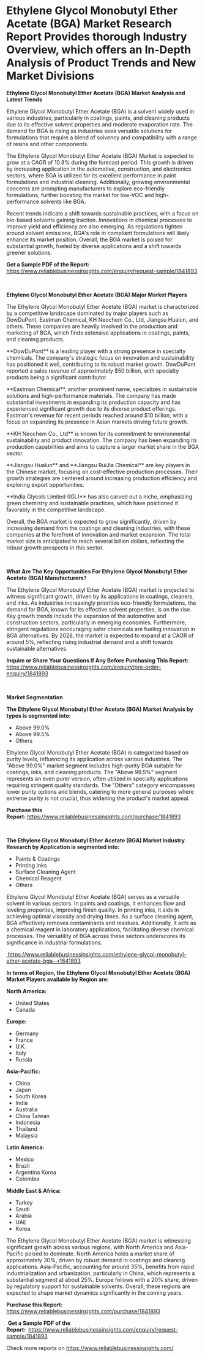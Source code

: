 <p><h1>Ethylene Glycol Monobutyl Ether Acetate (BGA) Market Research Report Provides thorough Industry Overview, which offers an In-Depth Analysis of Product Trends and New Market Divisions</h1></p><p><strong>Ethylene Glycol Monobutyl Ether Acetate (BGA) Market Analysis and Latest Trends</strong></p>
<p><p>Ethylene Glycol Monobutyl Ether Acetate (BGA) is a solvent widely used in various industries, particularly in coatings, paints, and cleaning products due to its effective solvent properties and moderate evaporation rate. The demand for BGA is rising as industries seek versatile solutions for formulations that require a blend of solvency and compatibility with a range of resins and other components.</p><p>The Ethylene Glycol Monobutyl Ether Acetate (BGA) Market is expected to grow at a CAGR of 10.8% during the forecast period. This growth is driven by increasing application in the automotive, construction, and electronics sectors, where BGA is utilized for its excellent performance in paint formulations and industrial cleaning. Additionally, growing environmental concerns are prompting manufacturers to explore eco-friendly formulations, further boosting the market for low-VOC and high-performance solvents like BGA.</p><p>Recent trends indicate a shift towards sustainable practices, with a focus on bio-based solvents gaining traction. Innovations in chemical processes to improve yield and efficiency are also emerging. As regulations tighten around solvent emissions, BGA's role in compliant formulations will likely enhance its market position. Overall, the BGA market is poised for substantial growth, fueled by diverse applications and a shift towards greener solutions.</p></p>
<p><strong>Get a Sample PDF of the Report:&nbsp;</strong> <a href="https://www.reliablebusinessinsights.com/enquiry/request-sample/1841893?utm_campaign=3050&utm_medium=2&utm_source=Github&utm_content=ia&utm_term=26032025&utm_id=ethylene-glycol-monobutyl-ether-acetate-bga">https://www.reliablebusinessinsights.com/enquiry/request-sample/1841893</a></p>
<p>&nbsp;</p>
<p><strong>Ethylene Glycol Monobutyl Ether Acetate (BGA) Major Market Players</strong></p>
<p><p>The Ethylene Glycol Monobutyl Ether Acetate (BGA) market is characterized by a competitive landscape dominated by major players such as DowDuPont, Eastman Chemical, KH Neochem Co., Ltd, Jiangsu Hualun, and others. These companies are heavily involved in the production and marketing of BGA, which finds extensive applications in coatings, paints, and cleaning products.</p><p>**DowDuPont** is a leading player with a strong presence in specialty chemicals. The company's strategic focus on innovation and sustainability has positioned it well, contributing to its robust market growth. DowDuPont reported a sales revenue of approximately $50 billion, with specialty products being a significant contributor.</p><p>**Eastman Chemical**, another prominent name, specializes in sustainable solutions and high-performance materials. The company has made substantial investments in expanding its production capacity and has experienced significant growth due to its diverse product offerings. Eastman's revenue for recent periods reached around $10 billion, with a focus on expanding its presence in Asian markets driving future growth.</p><p>**KH Neochem Co., Ltd** is known for its commitment to environmental sustainability and product innovation. The company has been expanding its production capabilities and aims to capture a larger market share in the BGA sector.</p><p>**Jiangsu Hualun** and **Jiangsu RuiJia Chemical** are key players in the Chinese market, focusing on cost-effective production processes. Their growth strategies are centered around increasing production efficiency and exploring export opportunities.</p><p>**India Glycols Limited (IGL)** has also carved out a niche, emphasizing green chemistry and sustainable practices, which have positioned it favorably in the competitive landscape.</p><p>Overall, the BGA market is expected to grow significantly, driven by increasing demand from the coatings and cleaning industries, with these companies at the forefront of innovation and market expansion. The total market size is anticipated to reach several billion dollars, reflecting the robust growth prospects in this sector.</p></p>
<p>&nbsp;</p>
<p><strong>What Are The Key Opportunities For Ethylene Glycol Monobutyl Ether Acetate (BGA) Manufacturers?</strong></p>
<p><p>The Ethylene Glycol Monobutyl Ether Acetate (BGA) market is projected to witness significant growth, driven by its applications in coatings, cleaners, and inks. As industries increasingly prioritize eco-friendly formulations, the demand for BGA, known for its effective solvent properties, is on the rise. Key growth trends include the expansion of the automotive and construction sectors, particularly in emerging economies. Furthermore, stringent regulations encouraging safer chemicals are fueling innovation in BGA alternatives. By 2028, the market is expected to expand at a CAGR of around 5%, reflecting rising industrial demand and a shift towards sustainable alternatives.</p></p>
<p><strong>Inquire or Share Your Questions If Any Before Purchasing This Report:</strong> <a href="https://www.reliablebusinessinsights.com/enquiry/pre-order-enquiry/1841893?utm_campaign=3050&utm_medium=2&utm_source=Github&utm_content=ia&utm_term=26032025&utm_id=ethylene-glycol-monobutyl-ether-acetate-bga">https://www.reliablebusinessinsights.com/enquiry/pre-order-enquiry/1841893</a></p>
<p>&nbsp;</p>
<p><strong>Market Segmentation</strong></p>
<p><strong>The Ethylene Glycol Monobutyl Ether Acetate (BGA) Market Analysis by types is segmented into:</strong></p>
<p><ul><li>Above 99.0%</li><li>Above 99.5%</li><li>Others</li></ul></p>
<p><p>Ethylene Glycol Monobutyl Ether Acetate (BGA) is categorized based on purity levels, influencing its application across various industries. The "Above 99.0%" market segment includes high-purity BGA suitable for coatings, inks, and cleaning products. The "Above 99.5%" segment represents an even purer version, often utilized in specialty applications requiring stringent quality standards. The "Others" category encompasses lower purity options and blends, catering to more general purposes where extreme purity is not crucial, thus widening the product's market appeal.</p></p>
<p><strong>Purchase this Report:&nbsp;</strong><a href="https://www.reliablebusinessinsights.com/purchase/1841893?utm_campaign=3050&utm_medium=2&utm_source=Github&utm_content=ia&utm_term=26032025&utm_id=ethylene-glycol-monobutyl-ether-acetate-bga">https://www.reliablebusinessinsights.com/purchase/1841893</a></p>
<p>&nbsp;</p>
<p><strong>The Ethylene Glycol Monobutyl Ether Acetate (BGA) Market Industry Research by Application is segmented into:</strong></p>
<p><ul><li>Paints & Coatings</li><li>Printing Inks</li><li>Surface Cleaning Agent</li><li>Chemical Reagent</li><li>Others</li></ul></p>
<p><p>Ethylene Glycol Monobutyl Ether Acetate (BGA) serves as a versatile solvent in various sectors. In paints and coatings, it enhances flow and leveling properties, improving finish quality. In printing inks, it aids in achieving optimal viscosity and drying times. As a surface cleaning agent, BGA effectively removes contaminants and residues. Additionally, it acts as a chemical reagent in laboratory applications, facilitating diverse chemical processes. The versatility of BGA across these sectors underscores its significance in industrial formulations.</p></p>
<p><a href="https://www.reliablebusinessinsights.com/ethylene-glycol-monobutyl-ether-acetate-bga--r1841893?utm_campaign=3050&utm_medium=2&utm_source=Github&utm_content=ia&utm_term=26032025&utm_id=ethylene-glycol-monobutyl-ether-acetate-bga">&nbsp;https://www.reliablebusinessinsights.com/ethylene-glycol-monobutyl-ether-acetate-bga--r1841893</a></p>
<p><strong>In terms of Region, the Ethylene Glycol Monobutyl Ether Acetate (BGA) Market Players available by Region are:</strong></p>
<p>
    <p> <strong> North America: </strong>
        <ul>
            <li>United States</li>
            <li>Canada</li>
        </ul>
        </p> 
    <p> <strong> Europe: </strong>
        <ul>
            <li>Germany</li>
            <li>France</li>
            <li>U.K.</li>
            <li>Italy</li>
            <li>Russia</li>
        </ul>
        </p> 
    <p> <strong> Asia-Pacific: </strong>
        <ul>
            <li>China</li>
            <li>Japan</li>
            <li>South Korea</li>
            <li>India</li>
            <li>Australia</li>
            <li>China Taiwan</li>
            <li>Indonesia</li>
            <li>Thailand</li>
            <li>Malaysia</li>
        </ul>
        </p> 
    <p> <strong> Latin America: </strong>
        <ul>
            <li>Mexico</li>
            <li>Brazil</li>
            <li>Argentina Korea</li>
            <li>Colombia</li>
        </ul>
        </p> 
    <p> <strong> Middle East & Africa: </strong>
        <ul>
            <li>Turkey</li>
            <li>Saudi</li>
            <li>Arabia</li>
            <li>UAE</li>
            <li>Korea</li>
        </ul>
    </p>
    </p>
<p><p>The Ethylene Glycol Monobutyl Ether Acetate (BGA) market is witnessing significant growth across various regions, with North America and Asia-Pacific poised to dominate. North America holds a market share of approximately 30%, driven by robust demand in coatings and cleaning applications. Asia-Pacific, accounting for around 35%, benefits from rapid industrialization and urbanization, particularly in China, which represents a substantial segment at about 25%. Europe follows with a 20% share, driven by regulatory support for sustainable solvents. Overall, these regions are expected to shape market dynamics significantly in the coming years.</p></p>
<p><strong>Purchase this Report: </strong><a href="https://www.reliablebusinessinsights.com/purchase/1841893?utm_campaign=3050&utm_medium=2&utm_source=Github&utm_content=ia&utm_term=26032025&utm_id=ethylene-glycol-monobutyl-ether-acetate-bga">https://www.reliablebusinessinsights.com/purchase/1841893</a></p>
<p>&nbsp;<strong>Get a Sample PDF of the Report:&nbsp;&nbsp;</strong><a href="https://www.reliablebusinessinsights.com/enquiry/request-sample/1841893?utm_campaign=3050&utm_medium=2&utm_source=Github&utm_content=ia&utm_term=26032025&utm_id=ethylene-glycol-monobutyl-ether-acetate-bga">https://www.reliablebusinessinsights.com/enquiry/request-sample/1841893</a></p>
<p><strong></strong></p>
<p>Check more reports on <a href="https://www.reliablebusinessinsights.com/?utm_campaign=3050&utm_medium=2&utm_source=Github&utm_content=ia&utm_term=26032025&utm_id=ethylene-glycol-monobutyl-ether-acetate-bga">https://www.reliablebusinessinsights.com/</a></p>